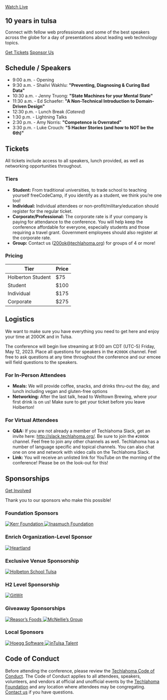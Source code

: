 <section>
  <div class="mt-12 mb-16">
    <div class="flex flex-col sm:flex-row justify-center items-center gap-2 sm:gap-4 text-xl">
      <a class="text-center w-full sm:w-auto block sm:inline-block px-8 py-2 border font-bold text-200ok-red hover:text-white border-200ok-red bg-200ok-red-hover" href="https://youtube.com/live/2R5k0Q_sZt0?feature=share" target="_blank">
        <span class="whitespace-nowrap">Watch Live</span>
      </a>
    </div>
  </div>

  <div class="sm:px-6 mb-6">
    <h1 class="font-league-gothic uppercase text-9xl transition-all duration-200 sm:text-[200px] md:text-[256px] text-center block px-0" style="line-height: 0.8;"><span class="text-200ok-blue">10</span>&nbsp;years in&nbsp;<span class="text-200ok-red">tulsa</span></h1>
  </div>

  <div class="mb-6">
    <p class="mb-4 max-w-md mx-auto">Connect with fellow web professionals and some of the best speakers across the globe for a day of presentations about leading web technology topics.</p>
    <div class="flex flex-col sm:flex-row justify-center items-center gap-2 sm:gap-4 text-xl">
      <a class="text-center w-full sm:w-auto block sm:inline-block px-8 py-2 border font-bold text-200ok-red hover:text-white border-200ok-red bg-200ok-red-hover" target="_blank" href="https://techlahoma.app.neoncrm.com/np/clients/techlahoma/eventRegistration.jsp?event=528&">Get Tickets</a>
      <a class="text-center w-full sm:w-auto block sm:inline-block px-8 py-2 border font-bold text-200ok-blue hover:text-white border-200ok-blue bg-200ok-blue-hover" href="/sponsorship/">Sponsor Us</a>
    </div>
  </div>
</section>

<section>

  ## Schedule / Speakers

- 9:00 a.m. - Opening
- 9:30 a.m. - Shailvi Wakhlu: **"Preventing, Diagnosing & Curing Bad Data"**
- 10:30 a.m. - Jenny Truong: **"State Machines for your Mental State"**
- 11:30 a.m. - Ed Schaefer: **"A Non-Technical Introduction to Domain-Driven Design"**
- 12:30 p.m. - Lunch Break _(Catered)_
- 1:30 p.m. - Lightning Talks
- 2:30 p.m. - Amy Norris: **"Competence is Overrated"**
- 3:30 p.m. - Luke Crouch: **"5 Hacker Stories (and how to NOT be the 6th)"**

</section>

<section>

  ## Tickets

  All tickets include access to all speakers, lunch provided, as well as networking opportunities throughout.

  ### Tiers

  - **Student:** From traditional universities, to trade school to teaching yourself freeCodeCamp, if you identify as a student, we think you’re one too!
  - **Individual:** Individual attendees or non-profit/military/education should register for the regular ticket.
  - **Corporate/Professional:** The corporate rate is if your company is paying for attendance to the conference. You will help keep the conference affordable for everyone, especially students and those requiring a travel grant. Government employees should also register at the corporate rate.
  - **Group:** Contact us ([200ok@techlahoma.org](mailto:200ok@techlahoma.org)) for groups of 4 or more!

  ### Pricing

  <table class="border border-stone-800 w-full mb-6">
    <thead class="bg-stone-200 ">
    <th class="py-2 px-6 text-bold text-lg text-left">Tier</th>
    <th class="py-2 px-6 text-bold text-lg">Price</th>
    </thead>
    <tbody>
    <tr class="hidden">
      <td class="py-3 px-6 text-left sm:text-left">Holberton Student</td>
      <td class="py-3 px-6 text-center">$75</td>
    </tr>
    <tr>
      <td class="py-3 px-6 text-left sm:text-left">Student</td>
      <td class="py-3 px-6 text-center">$100</td>
    </tr>
    <tr>
      <td class="py-3 px-6 text-left sm:text-left">Individual</td>
      <td class="py-3 px-6 text-center">$175</td>
    </tr>
    <tr>
      <td class="py-3 px-6 text-left sm:text-left">Corporate</td>
      <td class="py-3 px-6 text-center">$275</td>
    </tr>
    </tbody>
  </table>

</section>

<section>

  ## Logistics

  We want to make sure you have everything you need to get here and enjoy your time at 200OK and in Tulsa.

  The conference will begin live streaming at 9:00 am CDT (UTC-5) Friday, May 12, 2023. Place all questions for speakers in the `#200OK` channel. Feel free to ask questions at any time throughout the conference and our emcee will field questions to the speakers.

  ### For In-Person Attendees

  - **Meals:** We will provide coffee, snacks, and drinks thru-out the day, and lunch including vegan and gluten-free options
  - **Networking:** After the last talk, head to Welltown Brewing, where your first drink is on us! Make sure to get your ticket before you leave Holberton!

  ### For Virtual Attendees

  - **Q&A:** If you are not already a member of Techlahoma Slack, get an invite here: http://slack.techlahoma.org/. Be sure to join the `#200OK` channel. Feel free to join any other channels as well. Techlahoma has a number of language specific and topical channels. You can also chat one on one and network with video calls on the Techlahoma Slack.
  - **Link:** You will receive an unlisted link for YouTube on the morning of the conference! Please be on the look-out for this!


</section>

<section>

  ## Sponsorships

  <a class="button section-button" href="/sponsorship/">Get Involved</a>

  Thank you to our sponsors who make this possible!

  ### Foundation Sponsors

  <div class="flex flex-col md:flex-row gap-8 justify-between items-start md:items-center mt-8 pb-12">
    <a target="_blank" class="hover:!bg-transparent" href="http://www.thekerrfoundation/org/">
      <img class="max-w-xs w-full" alt="Kerr Foundation" src="/assets/images/sponsors-2023/kerr-foundation.png">
    </a>
    <a target="_blank" class="hover:!bg-transparent" href="https://inasmuchfoundation.org/">
      <img class="max-w-xs w-full" alt="Inasmuch Foundation" src="/assets/images/sponsors-2023/inasmuch-foundation.png">
    </a>
  </div>

  ### Enrich Organization-Level Sponsor

  <a target="_blank" class="hover:!bg-transparent" href="https://www.heartland.us/">
    <img class="max-w-xs w-full my-8" alt="Heartland" src="/assets/images/sponsors-2023/heartland.png">
  </a>

  ### Exclusive Venue Sponsorship

  <div class="flex flex-col md:flex-row gap-8 justify-between items-start md:items-center mt-8 pb-12">
    <a target="_blank" class="hover:!bg-transparent" href="https://holbertontulsa.com/">
      <img class="max-w-xs w-full my-8" alt="Holbeton School Tulsa" src="/assets/images/sponsors-2023/holberton.png">
    </a>
  </div>

   ### H2 Level Sponsorship

  <div class="flex flex-col md:flex-row gap-8 justify-between items-start md:items-center mt-8 pb-12">
    <a target="_blank" class="hover:!bg-transparent" href="https://www.gitwit.com/">
      <img class="max-w-[10rem] w-full my-8" alt="GitWit" src="/assets/images/sponsors-2023/gitwit.png">
    </a>
  </div>

   ### Giveaway Sponsorships

  <div class="flex flex-col md:flex-row gap-8 justify-between items-start md:items-center mt-8 pb-12">
    <a target="_blank" class="hover:!bg-transparent" href="https://www.reasors.com/">
      <img class="max-w-xs w-full my-4 mb-8" alt="Reasor’s Foods" src="/assets/images/sponsors-2023/reasors.png">
    </a>
    <a target="_blank" class="hover:!bg-transparent" href="https://www.mcnelliesgroup.com/">
      <img class="max-w-xs w-full my-4 mb-8" alt="McNellie’s Group" src="/assets/images/sponsors-2023/mcnellies-group.png">
    </a>
  </div>

  ### Local Sponsors

  <div class="flex flex-col md:flex-row gap-8 justify-between items-start md:items-center mt-8 pb-12">
    <a target="_blank" class="hover:!bg-transparent" href="https://www.hoegg.software">
      <img class="max-w-xs w-full my-4" alt="Hoegg Software" src="/assets/images/sponsors-2023/hoegg-software.png">
    </a>
    <a target="_blank" class="hover:!bg-transparent" href="https://talent.intulsa.com/">
      <img class="max-w-xs w-full my-4" alt="inTulsa Talent" src="/assets/images/sponsors-2023/intulsa-talent.png">
    </a>
  </div>

</section>

<section>

  ## Code of Conduct

  Before attending the conference, please review the [Techlahoma Code of Conduct](https://www.techlahoma.org/code-of-conduct/). The Code of Conduct applies to all attendees, speakers, volunteers, and vendors at official and unofficial events by the [Techlahoma Foundation](https://techlahoma.org/) and any location where attendees may be congregating. [Contact us](mailto:200ok@techlahoma.org) if you have questions.

</section>
